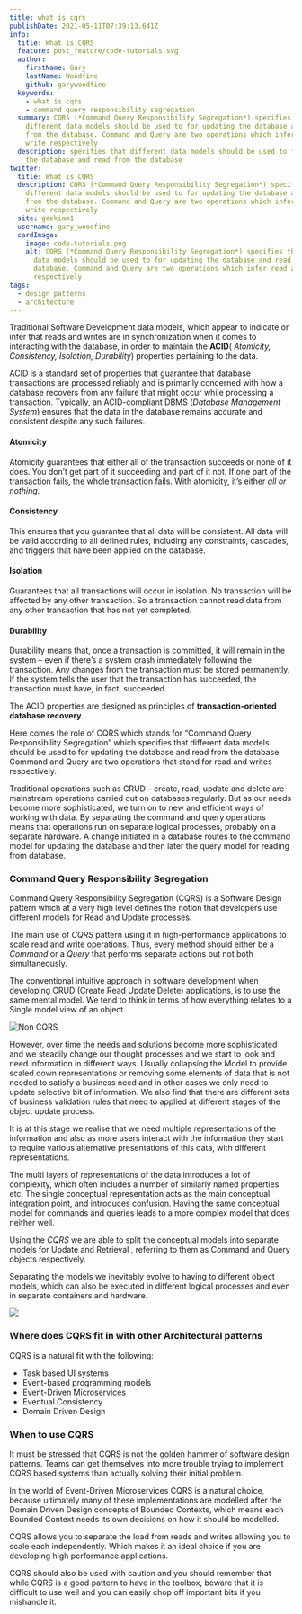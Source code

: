 ```yaml
---
title: what is cqrs
publishDate: 2021-05-11T07:39:13.641Z
info:
  title: What is CQRS
  feature: post_feature/code-tutorials.svg
  author:
    firstName: Gary
    lastName: Woodfine
    github: garywoodfine
  keywords:
    - what is cqrs
    - command query responsibility segregation
  summary: CQRS (*Command Query Responsibility Segregation*) specifies that
    different data models should be used to for updating the database and read
    from the database. Command and Query are two operations which infer read and
    write respectively
  description: specifies that different data models should be used to for updating
    the database and read from the database
twitter:
  title: What is CQRS
  description: CQRS (*Command Query Responsibility Segregation*) specifies that
    different data models should be used to for updating the database and read
    from the database. Command and Query are two operations which infer read and
    write respectively
  site: geekiam1
  username: gary_woodfine
  cardImage:
    image: code-tutorials.png
    alt: CQRS (*Command Query Responsibility Segregation*) specifies that different
      data models should be used to for updating the database and read from the
      database. Command and Query are two operations which infer read and write
      respectively
tags:
  - design patterns
  - architecture
---
```

Traditional Software Development data models, which appear to indicate or infer that reads and writes are in synchronization when it comes to interacting with the database, in order to maintain the **ACID**( *Atomicity, Consistency, Isolation, Durability*) properties pertaining to the data. 

ACID is a standard set of properties that guarantee that database transactions are processed reliably and is primarily concerned with how a database recovers from any failure that might occur while processing a transaction. Typically, an ACID-compliant DBMS (*Database Management System*) ensures that the data in the database remains accurate and consistent despite any such failures.

#### Atomicity

Atomicity guarantees that either all of the transaction succeeds or none of it does. You don’t get part of it succeeding and part of it not. If one part of the transaction fails, the whole transaction fails. With atomicity, it’s either *all or nothing*.

#### Consistency

This ensures that you guarantee that all data will be consistent. All data will be valid according to all defined rules, including any constraints, cascades, and triggers that have been applied on the database.

#### Isolation

Guarantees that all transactions will occur in isolation. No transaction will be affected by any other transaction. So a transaction cannot read data from any other transaction that has not yet completed.

#### Durability

Durability means that, once a transaction is committed, it will remain in the system – even if there’s a system crash immediately following the transaction. Any changes from the transaction must be stored permanently. If the system tells the user that the transaction has succeeded, the transaction must have, in fact, succeeded.

The ACID properties are designed as principles of **transaction-oriented database recovery**.

Here comes the role of CQRS which stands for “Command Query Responsibility Segregation” which specifies that different data models should be used to for updating the database and read from the database. Command and Query are two operations that stand for read and writes respectively.

Traditional operations such as CRUD – create, read, update and delete are mainstream operations carried out on databases regularly. But as our needs become more sophisticated, we turn on to new and efficient ways of working with data. By separating the command and query operations means that operations run on separate logical processes, probably on a separate hardware. A change initiated in a database routes to the command model for updating the database and then later the query model for reading from database.

### Command Query Responsibility Segregation

Command Query Responsibility Segregation (CQRS) is a Software Design pattern which at a very high level defines the notion that developers use different models for Read and Update processes.

The main use of *CQRS* pattern using it in high-performance applications to scale read and write operations. Thus, every method should either be a *Command* or a *Query* that performs separate actions but not both simultaneously.

The conventional intuitive approach in software development when developing CRUD (Create Read Update Delete) applications, is to use the same mental model. We tend to think in terms of how everything relates to a Single model view of an object.

![Non CQRS ](https://res.cloudinary.com/geekiam-io/image/upload/v1621536138/non-cqrs-diag_dvkdnf.jpg)

However, over time the needs and solutions become more sophisticated and we steadily change our thought processes and we start to look and need information in different ways.  Usually collapsing the Model to provide scaled down representations or removing some elements of data that is not needed to satisfy a business need and in other cases we only need to update selective bit of information. We also find that there are different sets of business validation rules that need to applied at different stages of the object update process.

It is at this stage we realise that we need multiple representations of the information and also as more users interact with the information they start to require various alternative presentations of this data, with different representations. 

The multi layers of representations of the data introduces a lot of complexity, which often includes a number of similarly named properties etc. The single conceptual representation acts as the main conceptual integration point, and introduces confusion. Having the same conceptual model for commands and queries leads to a more complex model that does neither well.

Using the *CQRS* we are able to split the conceptual models into separate models for Update and Retrieval , referring to them as Command and Query objects respectively.

Separating the models we inevitably evolve to having to different object models, which can also be executed in different logical processes and even in separate containers and hardware.

![](https://res.cloudinary.com/geekiam-io/image/upload/v1621538199/Flowchart_8_ju9wbh.jpg)

### Where does CQRS fit in with other Architectural patterns

CQRS is a natural fit with the following:

* Task based UI systems
* Event-based programming models
* Event-Driven Microservices
* Eventual Consistency
* Domain Driven Design

### When to use CQRS

It must be stressed that CQRS is not the golden hammer of software design patterns. Teams can get themselves into more trouble trying to implement CQRS based systems than actually solving their initial problem.

In the world of Event-Driven Microservices CQRS is a natural choice, because ultimately many of these implementations are modelled after the Domain Driven Design concepts of Bounded Contexts, which means each Bounded Context needs its own decisions on how it should be modelled.

 CQRS allows you to separate the load from reads and writes allowing you to scale each independently. Which makes it an ideal choice if you are developing high performance applications.

CQRS should also be used with caution and you should remember that while CQRS is a good pattern to have in the toolbox, beware that it is difficult to use well and you can easily chop off important bits if you mishandle it.